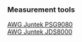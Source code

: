 ### Measurement tools
[AWG Juntek PSG9080](http://www.junteks.com/productinfo/226144.html)  
[AWG Juntek JDS8000](http://www.junteks.com/productinfo/226170.html)  
